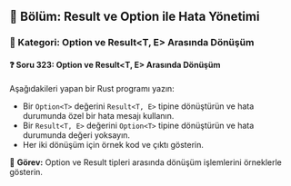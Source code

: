 ## 📘 Bölüm: Result ve Option ile Hata Yönetimi  
### 🔹 Kategori: Option<T> ve Result<T, E> Arasında Dönüşüm  
#### ❓ Soru 323: Option<T> ve Result<T, E> Arasında Dönüşüm

Aşağıdakileri yapan bir Rust programı yazın:

- Bir `Option<T>` değerini `Result<T, E>` tipine dönüştürün ve hata durumunda özel bir hata mesajı kullanın.
- Bir `Result<T, E>` değerini `Option<T>` tipine dönüştürün ve hata durumunda değeri yoksayın.
- Her iki dönüşüm için örnek kod ve çıktı gösterin.

🔧 **Görev:** Option ve Result tipleri arasında dönüşüm işlemlerini örneklerle gösterin.
